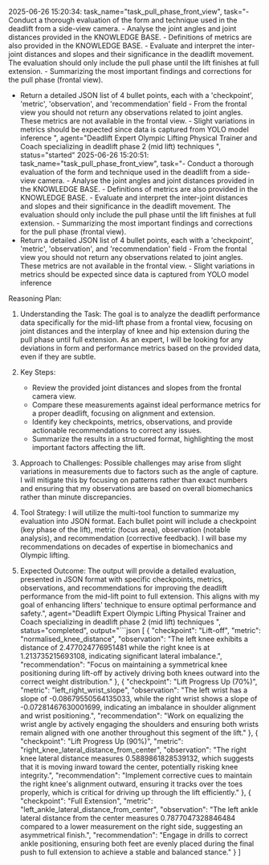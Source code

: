 2025-06-26 15:20:34: task_name="task_pull_phase_front_view", task="- Conduct a thorough evaluation of the form and technique used in the deadlift from a side-view camera. - Analyse the joint angles and joint distances provided in the KNOWLEDGE BASE. - Definitions of metrics are also provided in the KNOWLEDGE BASE. - Evaluate and interpret the inter-joint distances and slopes and their significance in the deadlift movement. The evaluation should only include the pull phase until the lift finishes at full extension. - Summarizing the most important findings and corrections for the pull phase (frontal view).
- Return a detailed JSON list of 4 bullet points, each with a 'checkpoint', 'metric', 'observation', and 'recommendation' field - From the frontal view you should not return any observations related to joint angles. These metrics are not available in the frontal view. - Slight variations in metrics should be expected since data is captured from YOLO model inference
", agent="Deadlift Expert Olympic Lifting Physical Trainer and Coach specializing in deadlift phase 2 (mid lift) techniques
", status="started"
2025-06-26 15:20:51: task_name="task_pull_phase_front_view", task="- Conduct a thorough evaluation of the form and technique used in the deadlift from a side-view camera. - Analyse the joint angles and joint distances provided in the KNOWLEDGE BASE. - Definitions of metrics are also provided in the KNOWLEDGE BASE. - Evaluate and interpret the inter-joint distances and slopes and their significance in the deadlift movement. The evaluation should only include the pull phase until the lift finishes at full extension. - Summarizing the most important findings and corrections for the pull phase (frontal view).
- Return a detailed JSON list of 4 bullet points, each with a 'checkpoint', 'metric', 'observation', and 'recommendation' field - From the frontal view you should not return any observations related to joint angles. These metrics are not available in the frontal view. - Slight variations in metrics should be expected since data is captured from YOLO model inference


Reasoning Plan:
1. Understanding the Task: The goal is to analyze the deadlift performance data specifically for the mid-lift phase from a frontal view, focusing on joint distances and the interplay of knee and hip extension during the pull phase until full extension. As an expert, I will be looking for any deviations in form and performance metrics based on the provided data, even if they are subtle. 

2. Key Steps:  
   - Review the provided joint distances and slopes from the frontal camera view.  
   - Compare these measurements against ideal performance metrics for a proper deadlift, focusing on alignment and extension.  
   - Identify key checkpoints, metrics, observations, and provide actionable recommendations to correct any issues. 
   - Summarize the results in a structured format, highlighting the most important factors affecting the lift. 

3. Approach to Challenges: Possible challenges may arise from slight variations in measurements due to factors such as the angle of capture. I will mitigate this by focusing on patterns rather than exact numbers and ensuring that my observations are based on overall biomechanics rather than minute discrepancies. 

4. Tool Strategy: I will utilize the multi-tool function to summarize my evaluation into JSON format. Each bullet point will include a checkpoint (key phase of the lift), metric (focus area), observation (notable analysis), and recommendation (corrective feedback). I will base my recommendations on decades of expertise in biomechanics and Olympic lifting. 

5. Expected Outcome: The output will provide a detailed evaluation, presented in JSON format with specific checkpoints, metrics, observations, and recommendations for improving the deadlift performance from the mid-lift point to full extension. This aligns with my goal of enhancing lifters' technique to ensure optimal performance and safety.", agent="Deadlift Expert Olympic Lifting Physical Trainer and Coach specializing in deadlift phase 2 (mid lift) techniques
", status="completed", output="```json
[
    {
        "checkpoint": "Lift-off",
        "metric": "normalised_knee_distance",
        "observation": "The left knee exhibits a distance of 2.477024776951481 while the right knee is at 1.213735215693108, indicating significant lateral imbalance.",
        "recommendation": "Focus on maintaining a symmetrical knee positioning during lift-off by actively driving both knees outward into the correct weight distribution."
    },
    {
        "checkpoint": "Lift Progress Up (70%)",
        "metric": "left_right_wrist_slope",
        "observation": "The left wrist has a slope of -0.08679550564135033, while the right wrist shows a slope of -0.07281467630001699, indicating an imbalance in shoulder alignment and wrist positioning.",
        "recommendation": "Work on equalizing the wrist angle by actively engaging the shoulders and ensuring both wrists remain aligned with one another throughout this segment of the lift."
    },
    {
        "checkpoint": "Lift Progress Up (90%)",
        "metric": "right_knee_lateral_distance_from_center",
        "observation": "The right knee lateral distance measures 0.5889861828539132, which suggests that it is moving inward toward the center, potentially risking knee integrity.",
        "recommendation": "Implement corrective cues to maintain the right knee's alignment outward, ensuring it tracks over the toes properly, which is critical for driving up through the lift efficiently."
    },
    {
        "checkpoint": "Full Extension",
        "metric": "left_ankle_lateral_distance_from_center",
        "observation": "The left ankle lateral distance from the center measures 0.7877047328846484 compared to a lower measurement on the right side, suggesting an asymmetrical finish.",
        "recommendation": "Engage in drills to correct ankle positioning, ensuring both feet are evenly placed during the final push to full extension to achieve a stable and balanced stance."
    }
]
```"
